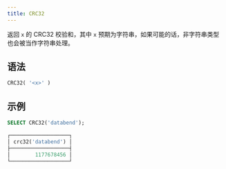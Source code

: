 ```yaml
---
title: CRC32
---
```


返回 `x` 的 CRC32 校验和，其中 `x` 预期为字符串，如果可能的话，非字符串类型也会被当作字符串处理。

## 语法

```sql
CRC32( '<x>' )
```

## 示例

```sql
SELECT CRC32('databend');

┌───────────────────┐
│ crc32('databend') │
├───────────────────┤
│        1177678456 │
└───────────────────┘
```